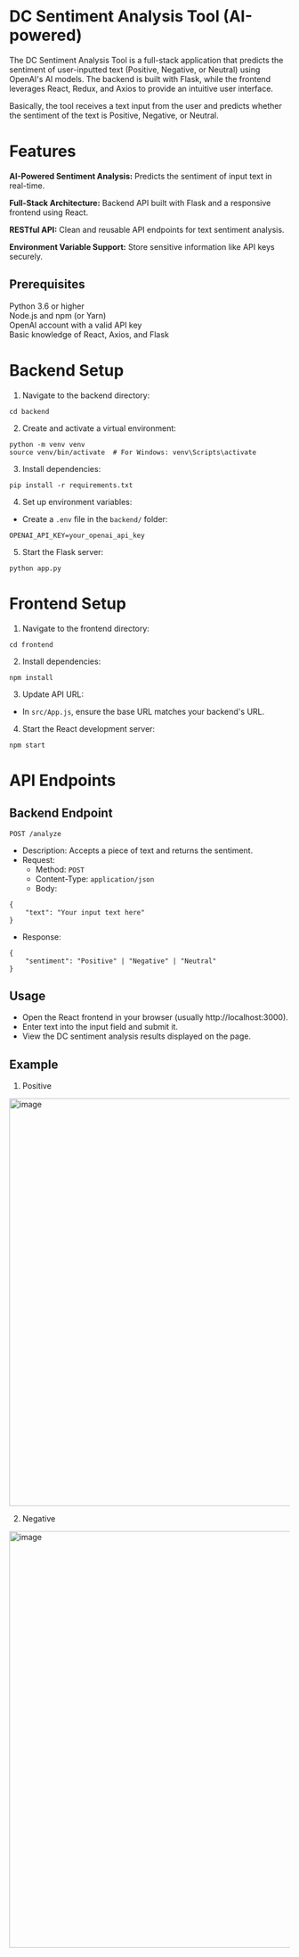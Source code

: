 # DC Sentiment Analysis Tool (AI-powered)
The DC Sentiment Analysis Tool is a full-stack application that predicts the sentiment of user-inputted text (Positive, Negative, or Neutral) using OpenAI's AI models. The backend is built with Flask, while the frontend leverages React, Redux, and Axios to provide an intuitive user interface.

Basically, the tool receives a text input from the user and predicts whether the sentiment of the text is Positive, Negative, or Neutral.

# Features
**AI-Powered Sentiment Analysis:** Predicts the sentiment of input text in real-time.

**Full-Stack Architecture:** Backend API built with Flask and a responsive frontend using React.

**RESTful API:** Clean and reusable API endpoints for text sentiment analysis.

**Environment Variable Support:** Store sensitive information like API keys securely.

## Prerequisites

Python 3.6 or higher       
Node.js and npm (or Yarn)      
OpenAI account with a valid API key      
Basic knowledge of React, Axios, and Flask      

# Backend Setup

1. Navigate to the backend directory:

```
cd backend
```
2. Create and activate a virtual environment:

```
python -m venv venv
source venv/bin/activate  # For Windows: venv\Scripts\activate
```

3. Install dependencies:

```
pip install -r requirements.txt
```

4. Set up environment variables:

* Create a `.env` file in the `backend/` folder:
```
OPENAI_API_KEY=your_openai_api_key
```

5. Start the Flask server:

```
python app.py
```

# Frontend Setup

1. Navigate to the frontend directory:

```
cd frontend
```

2. Install dependencies:

```
npm install
```

3. Update API URL:

* In `src/App.js`, ensure the base URL matches your backend's URL.

4. Start the React development server:

```
npm start
```

# API Endpoints
## Backend Endpoint
`POST /analyze`
* Description: Accepts a piece of text and returns the sentiment.
* Request:
  * Method: `POST`
  * Content-Type: `application/json`
  * Body:
``` 
{
    "text": "Your input text here"
}
```
  * Response:
``` 
{
    "sentiment": "Positive" | "Negative" | "Neutral"
}
``` 


## Usage 

* Open the React frontend in your browser (usually http://localhost:3000).
* Enter text into the input field and submit it.
* View the DC sentiment analysis results displayed on the page.

## Example
1.  Positive 
<img width="731" alt="image" src="https://github.com/user-attachments/assets/a7d65006-296a-484d-9c79-fe00b16ec81e">

2.  Negative 
<img width="747" alt="image" src="https://github.com/user-attachments/assets/5fb5fb65-899b-4cee-b3e8-7661375c1bf8">
